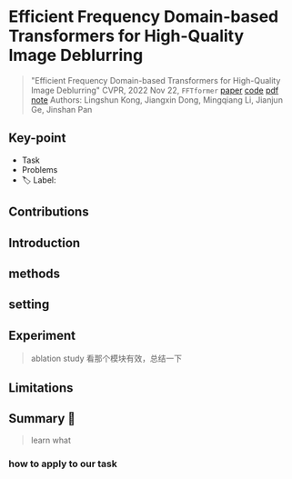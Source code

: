 # Efficient Frequency Domain-based Transformers for High-Quality Image Deblurring

> "Efficient Frequency Domain-based Transformers for High-Quality Image Deblurring" CVPR, 2022 Nov 22, `FFTformer`
> [paper](http://arxiv.org/abs/2211.12250v1) [code](https://github.com/kkkls/FFTformer) [pdf](./2022_11_CVPR_Efficient-Frequency-Domain-based-Transformers-for-High-Quality-Image-Deblurring.pdf) [note](./2022_11_CVPR_Efficient-Frequency-Domain-based-Transformers-for-High-Quality-Image-Deblurring_Note.md)
> Authors: Lingshun Kong, Jiangxin Dong, Mingqiang Li, Jianjun Ge, Jinshan Pan

## Key-point

- Task
- Problems
- :label: Label:

## Contributions

## Introduction

## methods

## setting

## Experiment

> ablation study 看那个模块有效，总结一下

## Limitations

## Summary :star2:

> learn what

### how to apply to our task

